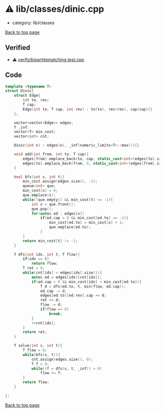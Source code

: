<!-- mathjax config similar to math.stackexchange -->
<script type="text/javascript" async
  src="https://cdnjs.cloudflare.com/ajax/libs/mathjax/2.7.5/MathJax.js?config=TeX-MML-AM_CHTML">
</script>
<script type="text/x-mathjax-config">
  MathJax.Hub.Config({
    TeX: { equationNumbers: { autoNumber: "AMS" }},
    tex2jax: {
      inlineMath: [ ['$','$'] ],
      processEscapes: true
    },
    "HTML-CSS": { matchFontHeight: false },
    displayAlign: "left",
    displayIndent: "2em"
  });
</script>

<script type="text/javascript" src="https://cdnjs.cloudflare.com/ajax/libs/jquery/3.4.1/jquery.min.js"></script>
<script src="https://cdn.jsdelivr.net/npm/jquery-balloon-js@1.1.2/jquery.balloon.min.js" integrity="sha256-ZEYs9VrgAeNuPvs15E39OsyOJaIkXEEt10fzxJ20+2I=" crossorigin="anonymous"></script>
<script type="text/javascript" src="../../../assets/js/copy-button.js"></script>
<link rel="stylesheet" href="../../../assets/css/copy-button.css" />


# :warning: lib/classes/dinic.cpp
* category: lib/classes


[Back to top page](../../../index.html)



## Verified
* :warning: [verify/bipartitematching.test.cpp](../../../verify/verify/bipartitematching.test.cpp.html)


## Code
```cpp
template <typename T>
struct Dinic{
    struct Edge{
        int to, rev;
        T cap;
        Edge(int to, T cap, int rev) : to(to), rev(rev), cap(cap){}
    };

    vector<vector<Edge>> edges;
    T _inf;
    vector<T> min_cost;
    vector<int> cnt;

    Dinic(int n) : edges(n), _inf(numeric_limits<T>::max()){}

    void add(int from, int to, T cap){
        edges[from].emplace_back(to, cap, static_cast<int>(edges[to].size()));
        edges[to].emplace_back(from, 0, static_cast<int>(edges[from].size()) - 1);
    }

    bool bfs(int s, int t){
        min_cost.assign(edges.size(), -1);
        queue<int> que;
        min_cost[s] = 0;
        que.emplace(s);
        while(!que.empty() && min_cost[t] == -1){
            int x = que.front();
            que.pop();
            for(auto& ed : edges[x])
                if(ed.cap > 0 && min_cost[ed.to] == -1){
                    min_cost[ed.to] = min_cost[x] + 1;
                    que.emplace(ed.to);
                }
        }
        return min_cost[t] != -1;
    }

    T dfs(int idx, int t, T flow){
        if(idx == t)
            return flow;
        T ret = 0;
        while(cnt[idx] < edges[idx].size()){
            auto& ed = edges[idx][cnt[idx]];
            if(ed.cap > 0 && min_cost[idx] < min_cost[ed.to]){
                T d = dfs(ed.to, t, min(flow, ed.cap));
                ed.cap -= d;
                edges[ed.to][ed.rev].cap += d;
                ret += d;
                flow -= d;
                if(flow == 0)
                    break;
            }
            ++cnt[idx];
        }
        return ret;
    }

    T solve(int s, int t){
        T flow = 0;
        while(bfs(s, t)){
            cnt.assign(edges.size(), 0);
            T f = 0;
            while((f = dfs(s, t, _inf)) > 0)
                flow += f;
        }
        return flow;
    }

};


```

[Back to top page](../../../index.html)

